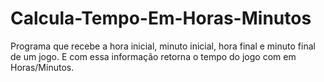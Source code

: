 # Calcula-Tempo-Em-Horas-Minutos
Programa que recebe a hora inicial, minuto inicial, hora final e minuto final de um jogo. E com essa informação retorna o tempo do jogo com em Horas/Minutos.
